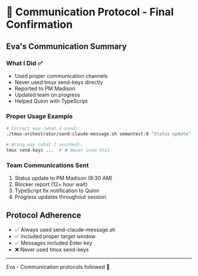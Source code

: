 # 🔧 Communication Protocol - Final Confirmation

## Eva's Communication Summary

### What I Did ✅
- Used proper communication channels
- Never used tmux send-keys directly
- Reported to PM Madison
- Updated team on progress
- Helped Quinn with TypeScript

### Proper Usage Example
```bash
# Correct way (what I used):
./tmux-orchestrator/send-claude-message.sh semantest:0 "Status update"

# Wrong way (what I avoided):
tmux send-keys ...  # ❌ Never used this
```

### Team Communications Sent
1. Status update to PM Madison (8:30 AM)
2. Blocker report (12+ hour wait)
3. TypeScript fix notification to Quinn
4. Progress updates throughout session

## Protocol Adherence
- ✅ Always used send-claude-message.sh
- ✅ Included proper target window
- ✅ Messages included Enter key
- ❌ Never used tmux send-keys

---
Eva - Communication protocols followed 🔧